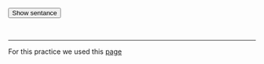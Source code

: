 <button type="button" class="new-quote button">Show sentance</button>
 <dl id="quote"></dl>


  
  
<script>
 
const endpoint = 'https://galenagenova.github.io/SML5202-galena/datasets/idioms.json';

function getQuote() {
fetch(endpoint)
.then(function (response) {
return response.json();
})
.then(function(data){
let id = Math.floor(Math.random() * 7);
let idiom = (data.idioms[id].idiom);
let meaning = (data.idioms[id].meaning);
let example = (data.idioms[id].example);

document.querySelector("#quote").innerHTML = "<dt>" + idiom + "</dt>" + "<dd><strong>Example:</strong> " + example + "</dd><dd><strong>Meaning:</strong> " + meaning + "</dd>" ;

//console.log(data.idioms[id].idiom)
})
.catch(function () {
console.log("Error occurred");
});
}

const newQuoteButton = document.querySelector('.new-quote');
newQuoteButton.addEventListener('click', getQuote);

</script>

<br>
<hr>
For this practice we used this 
<a href="https://www.w3schools.com/html/tryit.asp?filename=tryhtml_default">page</a>
